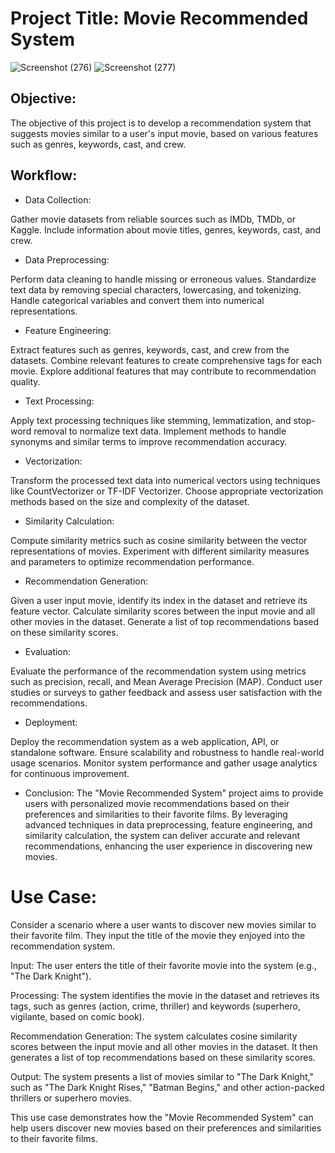 # Project Title: Movie Recommended System
![Screenshot (276)](https://github.com/Lavan1999/Project-8_MovieReccommendationSystem/assets/152668558/73212b27-ce48-43fc-8558-6a14d26715b8)
![Screenshot (277)](https://github.com/Lavan1999/Project-8_MovieReccommendationSystem/assets/152668558/ea8d7989-929e-4656-81c2-7d9e209743c0)

## Objective:
The objective of this project is to develop a recommendation system that suggests movies similar to a user's input movie, based on various features such as genres, keywords, cast, and crew.

## Workflow:

- Data Collection:
 
Gather movie datasets from reliable sources such as IMDb, TMDb, or Kaggle.
Include information about movie titles, genres, keywords, cast, and crew.
- Data Preprocessing:

Perform data cleaning to handle missing or erroneous values.
Standardize text data by removing special characters, lowercasing, and tokenizing.
Handle categorical variables and convert them into numerical representations.
- Feature Engineering:

Extract features such as genres, keywords, cast, and crew from the datasets.
Combine relevant features to create comprehensive tags for each movie.
Explore additional features that may contribute to recommendation quality.
- Text Processing:

Apply text processing techniques like stemming, lemmatization, and stop-word removal to normalize text data.
Implement methods to handle synonyms and similar terms to improve recommendation accuracy.
- Vectorization:

Transform the processed text data into numerical vectors using techniques like CountVectorizer or TF-IDF Vectorizer.
Choose appropriate vectorization methods based on the size and complexity of the dataset.
- Similarity Calculation:

Compute similarity metrics such as cosine similarity between the vector representations of movies.
Experiment with different similarity measures and parameters to optimize recommendation performance.
- Recommendation Generation:

Given a user input movie, identify its index in the dataset and retrieve its feature vector.
Calculate similarity scores between the input movie and all other movies in the dataset.
Generate a list of top recommendations based on these similarity scores.
- Evaluation:

Evaluate the performance of the recommendation system using metrics such as precision, recall, and Mean Average Precision (MAP).
Conduct user studies or surveys to gather feedback and assess user satisfaction with the recommendations.
- Deployment:

Deploy the recommendation system as a web application, API, or standalone software.
Ensure scalability and robustness to handle real-world usage scenarios.
Monitor system performance and gather usage analytics for continuous improvement.
- Conclusion:
The "Movie Recommended System" project aims to provide users with personalized movie recommendations based on their preferences and similarities to their favorite films. By leveraging advanced techniques in data preprocessing, feature engineering, and similarity calculation, the system can deliver accurate and relevant recommendations, enhancing the user experience in discovering new movies.
# Use Case:

Consider a scenario where a user wants to discover new movies similar to their favorite film. They input the title of the movie they enjoyed into the recommendation system.

Input: The user enters the title of their favorite movie into the system (e.g., "The Dark Knight").

Processing: The system identifies the movie in the dataset and retrieves its tags, such as genres (action, crime, thriller) and keywords (superhero, vigilante, based on comic book).

Recommendation Generation: The system calculates cosine similarity scores between the input movie and all other movies in the dataset. It then generates a list of top recommendations based on these similarity scores.

Output: The system presents a list of movies similar to "The Dark Knight," such as "The Dark Knight Rises," "Batman Begins," and other action-packed thrillers or superhero movies.

This use case demonstrates how the "Movie Recommended System" can help users discover new movies based on their preferences and similarities to their favorite films.
